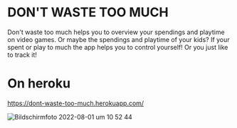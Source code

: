 # DON'T WASTE TOO MUCH

Don't waste too much helps you to overview your spendings and playtime on video games. Or maybe the spendings and playtime of your kids? If your spent or play to much the app helps you to control yourself! Or you just like to track it!

# On heroku

https://dont-waste-too-much.herokuapp.com/

![Bildschirmfoto 2022-08-01 um 10 52 44](https://user-images.githubusercontent.com/105639964/183077219-63853620-3e39-4e9c-9bde-74c8474093ca.png)
